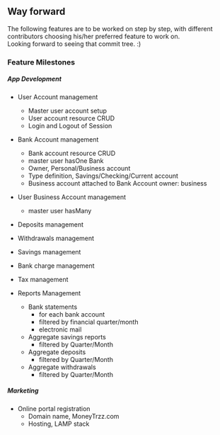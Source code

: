 ## Way forward

The following features are to be worked on step by step, with different contributors choosing his/her preferred feature to work on.  
Looking forward to seeing that commit tree. :)

### Feature Milestones

##### App Development

- User Account management
	- Master user account setup
	- User account resource CRUD
	- Login and Logout of Session

- Bank Account management 
	- Bank account resource CRUD
	- master user hasOne Bank
	- Owner, Personal/Business account
	- Type definition, Savings/Checking/Current account
	- Business account attached to Bank Account owner: business

- User Business Account management 
	- master user hasMany

- Deposits management

- Withdrawals management

- Savings management
- Bank charge management
- Tax management
- Reports Management
	- Bank statements
		- for each bank account
		- filtered by financial quarter/month
		- electronic mail
	- Aggregate savings reports
		- filtered by Quarter/Month
	- Aggregate deposits
		- filtered by Quarter/Month
	- Aggregate withdrawals
		- filtered by Quarter/Month

##### Marketing 

- Online portal registration
	- Domain name, MoneyTrzz.com
	- Hosting, LAMP stack